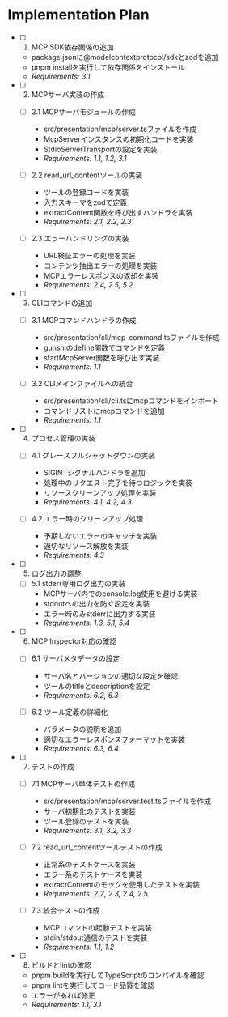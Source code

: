 # Implementation Plan

- [ ] 1. MCP SDK依存関係の追加
  - package.jsonに@modelcontextprotocol/sdkとzodを追加
  - pnpm installを実行して依存関係をインストール
  - _Requirements: 3.1_

- [ ] 2. MCPサーバ実装の作成
  - [ ] 2.1 MCPサーバモジュールの作成
    - src/presentation/mcp/server.tsファイルを作成
    - McpServerインスタンスの初期化コードを実装
    - StdioServerTransportの設定を実装
    - _Requirements: 1.1, 1.2, 3.1_
  
  - [ ] 2.2 read_url_contentツールの実装
    - ツールの登録コードを実装
    - 入力スキーマをzodで定義
    - extractContent関数を呼び出すハンドラを実装
    - _Requirements: 2.1, 2.2, 2.3_
  
  - [ ] 2.3 エラーハンドリングの実装
    - URL検証エラーの処理を実装
    - コンテンツ抽出エラーの処理を実装
    - MCPエラーレスポンスの返却を実装
    - _Requirements: 2.4, 2.5, 5.2_

- [ ] 3. CLIコマンドの追加
  - [ ] 3.1 MCPコマンドハンドラの作成
    - src/presentation/cli/mcp-command.tsファイルを作成
    - gunshiのdefine関数でコマンドを定義
    - startMcpServer関数を呼び出す実装
    - _Requirements: 1.1_
  
  - [ ] 3.2 CLIメインファイルへの統合
    - src/presentation/cli/cli.tsにmcpコマンドをインポート
    - コマンドリストにmcpコマンドを追加
    - _Requirements: 1.1_

- [ ] 4. プロセス管理の実装
  - [ ] 4.1 グレースフルシャットダウンの実装
    - SIGINTシグナルハンドラを追加
    - 処理中のリクエスト完了を待つロジックを実装
    - リソースクリーンアップ処理を実装
    - _Requirements: 4.1, 4.2, 4.3_
  
  - [ ] 4.2 エラー時のクリーンアップ処理
    - 予期しないエラーのキャッチを実装
    - 適切なリソース解放を実装
    - _Requirements: 4.3_

- [ ] 5. ログ出力の調整
  - [ ] 5.1 stderr専用ログ出力の実装
    - MCPサーバ内でのconsole.log使用を避ける実装
    - stdoutへの出力を防ぐ設定を実装
    - エラー時のみstderrに出力する実装
    - _Requirements: 1.3, 5.1, 5.4_

- [ ] 6. MCP Inspector対応の確認
  - [ ] 6.1 サーバメタデータの設定
    - サーバ名とバージョンの適切な設定を確認
    - ツールのtitleとdescriptionを設定
    - _Requirements: 6.2, 6.3_
  
  - [ ] 6.2 ツール定義の詳細化
    - パラメータの説明を追加
    - 適切なエラーレスポンスフォーマットを実装
    - _Requirements: 6.3, 6.4_

- [ ] 7. テストの作成
  - [ ] 7.1 MCPサーバ単体テストの作成
    - src/presentation/mcp/server.test.tsファイルを作成
    - サーバ初期化のテストを実装
    - ツール登録のテストを実装
    - _Requirements: 3.1, 3.2, 3.3_
  
  - [ ] 7.2 read_url_contentツールテストの作成
    - 正常系のテストケースを実装
    - エラー系のテストケースを実装
    - extractContentのモックを使用したテストを実装
    - _Requirements: 2.2, 2.3, 2.4, 2.5_
  
  - [ ] 7.3 統合テストの作成
    - MCPコマンドの起動テストを実装
    - stdin/stdout通信のテストを実装
    - _Requirements: 1.1, 1.2_

- [ ] 8. ビルドとlintの確認
  - pnpm buildを実行してTypeScriptのコンパイルを確認
  - pnpm lintを実行してコード品質を確認
  - エラーがあれば修正
  - _Requirements: 1.1, 3.1_